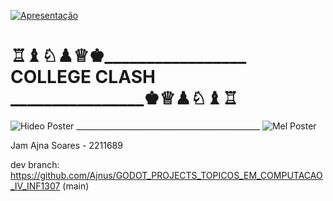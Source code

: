 [![Apresentação](https://github.com/Professor-Augusto-Baffa/COLLEGE_CLASH/assets/8205907/2b02870a-8e96-4a02-95c8-f2f893b5b1ad)](https://www.youtube.com/watch?v=b_BKTRMtudU)


# ♖♝♘♟♕♚_________________ COLLEGE CLASH ________________♚♕♟♘♝♖

![Hideo Poster](https://github.com/Professor-Augusto-Baffa/COLLEGE_CLASH/assets/8205907/660915ae-a873-44a5-9cab-5acd8bd0f92f) ______________________________________________ ![Mel Poster](https://github.com/Professor-Augusto-Baffa/COLLEGE_CLASH/assets/8205907/95199294-22b2-46c0-842e-62c328bd0bd4)

Jam Ajna Soares - 2211689


dev branch: https://github.com/Ajnus/GODOT_PROJECTS_TOPICOS_EM_COMPUTACAO_IV_INF1307 (main)
